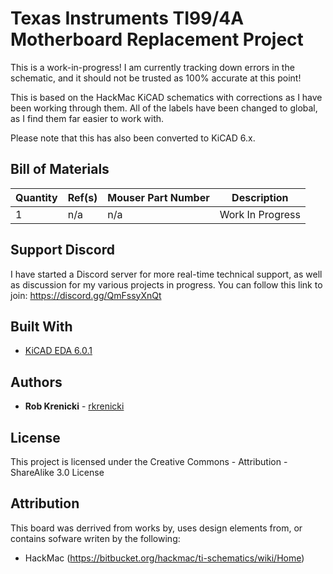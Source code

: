 # Texas Instruments TI99/4A Motherboard Replacement Project

This is a work-in-progress!  I am currently tracking down errors in the schematic, and it should not be trusted as 100% accurate at this point!

This is based on the HackMac KiCAD schematics with corrections as I have been working through them.   All of the labels have been changed to global, as I find them far easier to work with.

Please note that this has also been converted to KiCAD 6.x.


## Bill of Materials
|Quantity |Ref(s)        |Mouser Part Number  |Description                                                     
|-----|--------------|--------------------|----------------------------------------------------------------
| 1   |n/a |n/a |Work In Progress




## Support Discord

I have started a Discord server for more real-time technical support, as well as discussion for my various projects in progress.   You can follow this link to join:  https://discord.gg/QmFssyXnQt


## Built With

* [KiCAD EDA 6.0.1](http://www.kicad.org/)

## Authors

* **Rob Krenicki** - [rkrenicki](https://github.com/rkrenicki)

## License

This project is licensed under the Creative Commons - Attribution - ShareAlike 3.0 License

## Attribution

This board was derrived from works by, uses design elements from, or contains sofware writen by the following:
* HackMac (https://bitbucket.org/hackmac/ti-schematics/wiki/Home)


